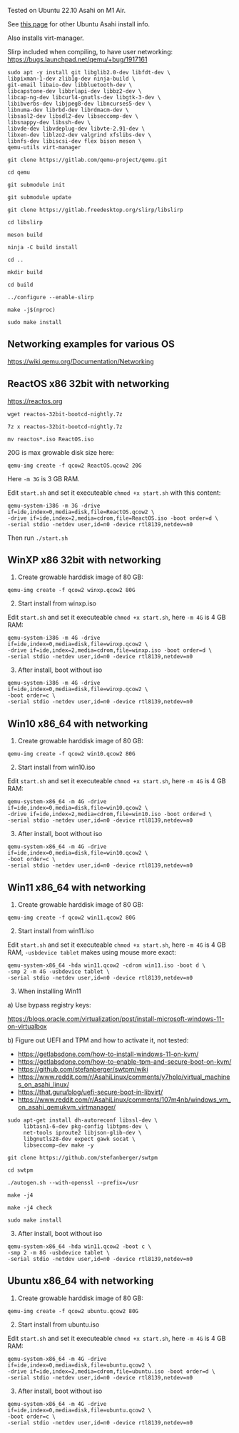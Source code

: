 Tested on Ubuntu 22.10 Asahi on M1 Air.

See [this page](SW-Alternative-Distros.md) for other Ubuntu Asahi install info.

Also installs virt-manager.

Slirp included when compiling, to have user networking:
https://bugs.launchpad.net/qemu/+bug/1917161

```
sudo apt -y install git libglib2.0-dev libfdt-dev \
libpixman-1-dev zlib1g-dev ninja-build \
git-email libaio-dev libbluetooth-dev \
libcapstone-dev libbrlapi-dev libbz2-dev \
libcap-ng-dev libcurl4-gnutls-dev libgtk-3-dev \
libibverbs-dev libjpeg8-dev libncurses5-dev \
libnuma-dev librbd-dev librdmacm-dev \
libsasl2-dev libsdl2-dev libseccomp-dev \
libsnappy-dev libssh-dev \
libvde-dev libvdeplug-dev libvte-2.91-dev \
libxen-dev liblzo2-dev valgrind xfslibs-dev \
libnfs-dev libiscsi-dev flex bison meson \
qemu-utils virt-manager

git clone https://gitlab.com/qemu-project/qemu.git

cd qemu

git submodule init

git submodule update

git clone https://gitlab.freedesktop.org/slirp/libslirp

cd libslirp

meson build

ninja -C build install

cd ..

mkdir build

cd build

../configure --enable-slirp

make -j$(nproc)

sudo make install
```

## Networking examples for various OS

https://wiki.qemu.org/Documentation/Networking

## ReactOS x86 32bit with networking

https://reactos.org

```
wget reactos-32bit-bootcd-nightly.7z

7z x reactos-32bit-bootcd-nightly.7z

mv reactos*.iso ReactOS.iso
```
20G is max growable disk size here:
```
qemu-img create -f qcow2 ReactOS.qcow2 20G
```
Here `-m 3G` is 3 GB RAM.

Edit `start.sh` and set it executeable `chmod +x start.sh` with this content:
```
qemu-system-i386 -m 3G -drive if=ide,index=0,media=disk,file=ReactOS.qcow2 \
-drive if=ide,index=2,media=cdrom,file=ReactOS.iso -boot order=d \
-serial stdio -netdev user,id=n0 -device rtl8139,netdev=n0
```
Then run `./start.sh`

## WinXP x86 32bit with networking

1) Create growable harddisk image of 80 GB:
```
qemu-img create -f qcow2 winxp.qcow2 80G
```
2) Start install from winxp.iso

Edit `start.sh` and set it executeable `chmod +x start.sh`, here `-m 4G` is 4 GB RAM:
```
qemu-system-i386 -m 4G -drive if=ide,index=0,media=disk,file=winxp.qcow2 \
-drive if=ide,index=2,media=cdrom,file=winxp.iso -boot order=d \
-serial stdio -netdev user,id=n0 -device rtl8139,netdev=n0
```
3) After install, boot without iso
```
qemu-system-i386 -m 4G -drive if=ide,index=0,media=disk,file=winxp.qcow2 \
-boot order=c \
-serial stdio -netdev user,id=n0 -device rtl8139,netdev=n0
```

## Win10 x86_64 with networking

1) Create growable harddisk image of 80 GB:
```
qemu-img create -f qcow2 win10.qcow2 80G
```
2) Start install from win10.iso

Edit `start.sh` and set it executeable `chmod +x start.sh`, here `-m 4G` is 4 GB RAM:
```
qemu-system-x86_64 -m 4G -drive if=ide,index=0,media=disk,file=win10.qcow2 \
-drive if=ide,index=2,media=cdrom,file=win10.iso -boot order=d \
-serial stdio -netdev user,id=n0 -device rtl8139,netdev=n0
```
3) After install, boot without iso
```
qemu-system-x86_64 -m 4G -drive if=ide,index=0,media=disk,file=win10.qcow2 \
-boot order=c \
-serial stdio -netdev user,id=n0 -device rtl8139,netdev=n0
```

## Win11 x86_64 with networking

1) Create growable harddisk image of 80 GB:
```
qemu-img create -f qcow2 win11.qcow2 80G
```
2) Start install from win11.iso

Edit `start.sh` and set it executeable `chmod +x start.sh`, here `-m 4G` is 4 GB RAM, `-usbdevice tablet` makes using mouse more exact:
```
qemu-system-x86_64 -hda win11.qcow2 -cdrom win11.iso -boot d \
-smp 2 -m 4G -usbdevice tablet \
-serial stdio -netdev user,id=n0 -device rtl8139,netdev=n0
```

3) When installing Win11

a) Use bypass registry keys:

https://blogs.oracle.com/virtualization/post/install-microsoft-windows-11-on-virtualbox

b) Figure out UEFI and TPM and how to activate it, not tested:

- https://getlabsdone.com/how-to-install-windows-11-on-kvm/
- https://getlabsdone.com/how-to-enable-tpm-and-secure-boot-on-kvm/
- https://github.com/stefanberger/swtpm/wiki
- https://www.reddit.com/r/AsahiLinux/comments/y7hplo/virtual_machines_on_asahi_linux/
- https://that.guru/blog/uefi-secure-boot-in-libvirt/
- https://www.reddit.com/r/AsahiLinux/comments/107m4nb/windows_vm_on_asahi_qemukvm_virtmanager/

```
sudo apt-get install dh-autoreconf libssl-dev \
     libtasn1-6-dev pkg-config libtpms-dev \
     net-tools iproute2 libjson-glib-dev \
     libgnutls28-dev expect gawk socat \
     libseccomp-dev make -y

git clone https://github.com/stefanberger/swtpm

cd swtpm

./autogen.sh --with-openssl --prefix=/usr

make -j4

make -j4 check

sudo make install
```

3) After install, boot without iso
```
qemu-system-x86_64 -hda win11.qcow2 -boot c \
-smp 2 -m 8G -usbdevice tablet \
-serial stdio -netdev user,id=n0 -device rtl8139,netdev=n0
```

## Ubuntu x86_64 with networking

1) Create growable harddisk image of 80 GB:
```
qemu-img create -f qcow2 ubuntu.qcow2 80G
```
2) Start install from ubuntu.iso

Edit `start.sh` and set it executeable `chmod +x start.sh`, here `-m 4G` is 4 GB RAM:
```
qemu-system-x86_64 -m 4G -drive if=ide,index=0,media=disk,file=ubuntu.qcow2 \
-drive if=ide,index=2,media=cdrom,file=ubuntu.iso -boot order=d \
-serial stdio -netdev user,id=n0 -device rtl8139,netdev=n0
```
3) After install, boot without iso
```
qemu-system-x86_64 -m 4G -drive if=ide,index=0,media=disk,file=ubuntu.qcow2 \
-boot order=c \
-serial stdio -netdev user,id=n0 -device rtl8139,netdev=n0
```
